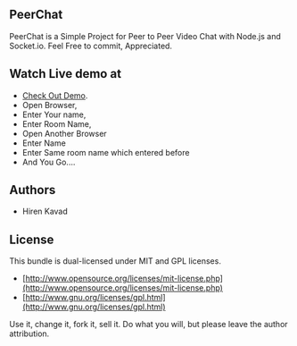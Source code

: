 ## PeerChat

PeerChat is a Simple Project for Peer to Peer Video Chat with Node.js and Socket.io.
Feel Free to commit, Appreciated.

## Watch Live demo at

  - [Check Out Demo](http://peer-chat.herokuapp.com/).
  - Open Browser,
  - Enter Your name,
  - Enter Room Name,
  - Open Another Browser
  - Enter Name
  - Enter Same room name which entered before
  - And You Go....
  

## Authors

* Hiren Kavad

## License

This bundle is dual-licensed under MIT and GPL licenses.

* [http://www.opensource.org/licenses/mit-license.php](http://www.opensource.org/licenses/mit-license.php)
* [http://www.gnu.org/licenses/gpl.html](http://www.gnu.org/licenses/gpl.html)

Use it, change it, fork it, sell it. Do what you will, but please leave the author attribution.
